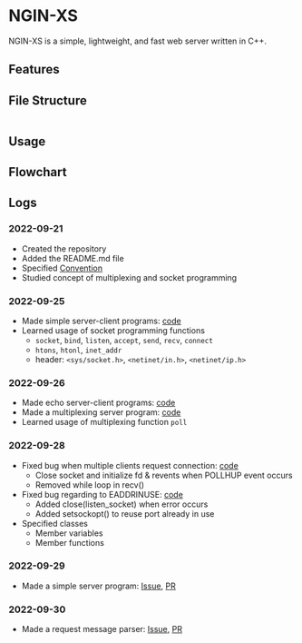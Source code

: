# NGIN-XS

NGIN-XS is a simple, lightweight, and fast web server written in C++.

## Features

## File Structure

```

```

## Usage

## Flowchart

## Logs

### 2022-09-21

- Created the repository
- Added the README.md file
- Specified [Convention](https://github.com/srngch/ngin-xs/wiki)
- Studied concept of multiplexing and socket programming

### 2022-09-25

- Made simple server-client programs: [code](https://github.com/srngch/ngin-xs/tree/9309c3e0e98e2d3b5c8f3f20582ad97ef10812d1/example)
- Learned usage of socket programming functions
  - `socket`, `bind`, `listen`, `accept`, `send`, `recv`, `connect`
  - `htons`, `htonl`, `inet_addr`
  - header: `<sys/socket.h>`, `<netinet/in.h>`, `<netinet/ip.h>`

### 2022-09-26

- Made echo server-client programs: [code](https://github.com/srngch/ngin-xs/tree/c3c04ce095b1b02d5bd47fb7a59844b2ca0582e1/example)
- Made a multiplexing server program: [code](https://github.com/srngch/ngin-xs/tree/c6b55c5d99f3cf697c5fa0b18195dac41d578aab/example)
- Learned usage of multiplexing function `poll`

### 2022-09-28

- Fixed bug when multiple clients request connection: [code](https://github.com/srngch/ngin-xs/commit/59191f716e7169a5c5fd36d710b3b0417c2a0940)
  - Close socket and initialize fd & revents when POLLHUP event occurs
  - Removed while loop in recv()
- Fixed bug regarding to EADDRINUSE: [code](https://github.com/srngch/ngin-xs/commit/b6cc8b2da0165fbd7955a64daa59b6a69a5f0b47)
  - Added close(listen_socket) when error occurs
  - Added setsockopt() to reuse port already in use
- Specified classes
  - Member variables
  - Member functions

### 2022-09-29

- Made a simple server program: [Issue](https://github.com/srngch/ngin-xs/issues/1), [PR](https://github.com/srngch/ngin-xs/pull/2)

### 2022-09-30

- Made a request message parser: [Issue](https://github.com/srngch/ngin-xs/issues/3), [PR](https://github.com/srngch/ngin-xs/pull/4)

